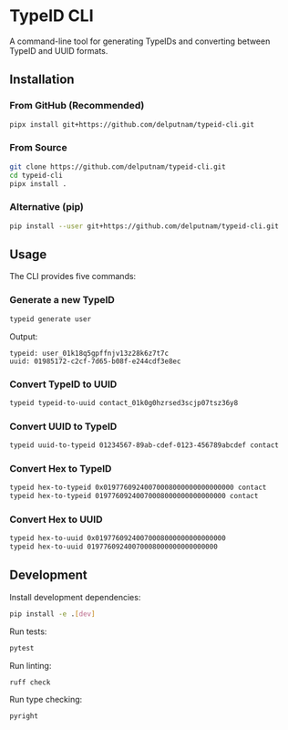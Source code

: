 # TypeID CLI

A command-line tool for generating TypeIDs and converting between TypeID and UUID formats.

## Installation

### From GitHub (Recommended)
```bash
pipx install git+https://github.com/delputnam/typeid-cli.git
```

### From Source
```bash
git clone https://github.com/delputnam/typeid-cli.git
cd typeid-cli
pipx install .
```

### Alternative (pip)
```bash
pip install --user git+https://github.com/delputnam/typeid-cli.git
```

## Usage

The CLI provides five commands:

### Generate a new TypeID
```bash
typeid generate user
```
Output:
```
typeid: user_01k18q5gpffnjv13z28k6z7t7c
uuid: 01985172-c2cf-7d65-b08f-e244cdf3e8ec
```

### Convert TypeID to UUID
```bash
typeid typeid-to-uuid contact_01k0g0hzrsed3scjp07tsz36y8
```

### Convert UUID to TypeID
```bash
typeid uuid-to-typeid 01234567-89ab-cdef-0123-456789abcdef contact
```

### Convert Hex to TypeID
```bash
typeid hex-to-typeid 0x01977609240070008000000000000000 contact
typeid hex-to-typeid 01977609240070008000000000000000 contact
```

### Convert Hex to UUID
```bash
typeid hex-to-uuid 0x01977609240070008000000000000000
typeid hex-to-uuid 01977609240070008000000000000000
```

## Development

Install development dependencies:
```bash
pip install -e .[dev]
```

Run tests:
```bash
pytest
```

Run linting:
```bash
ruff check
```

Run type checking:
```bash
pyright
```